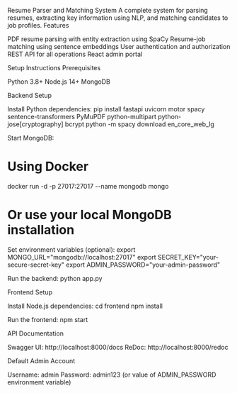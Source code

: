 Resume Parser and Matching System
A complete system for parsing resumes, extracting key information using NLP, and matching candidates to job profiles.
Features

PDF resume parsing with entity extraction using SpaCy
Resume-job matching using sentence embeddings
User authentication and authorization
REST API for all operations
React admin portal

Setup Instructions
Prerequisites

Python 3.8+
Node.js 14+
MongoDB

Backend Setup

Install Python dependencies:
pip install fastapi uvicorn motor spacy sentence-transformers PyMuPDF python-multipart python-jose[cryptography] bcrypt
python -m spacy download en_core_web_lg


Start MongoDB:
# Using Docker
docker run -d -p 27017:27017 --name mongodb mongo
# Or use your local MongoDB installation


Set environment variables (optional):
export MONGO_URL="mongodb://localhost:27017"
export SECRET_KEY="your-secure-secret-key"
export ADMIN_PASSWORD="your-admin-password"


Run the backend:
python app.py



Frontend Setup

Install Node.js dependencies:
cd frontend
npm install


Run the frontend:
npm start



API Documentation

Swagger UI: http://localhost:8000/docs
ReDoc: http://localhost:8000/redoc

Default Admin Account

Username: admin
Password: admin123 (or value of ADMIN_PASSWORD environment variable)


